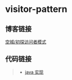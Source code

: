 # visitor-pattern

## 博客链接

[空城/初探访问者模式](http://koon.cool/design-pattern/2018-11-29-visitor/)

## 代码链接

>- [java 实现](./java/VisitorClient.java)
